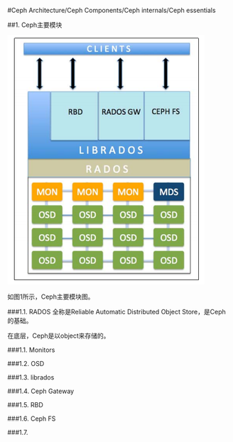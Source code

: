 #Ceph Architecture/Ceph Components/Ceph internals/Ceph essentials

##1. Ceph主要模块

![图1](https://github.com/lzueclipse/learning/blob/master/ceph/day0002/1.png "图1")

如图1所示，Ceph主要模块图。

###1.1. RADOS
全称是Reliable Automatic Distributed Object Store，是Ceph的基础。

在底层，Ceph是以object来存储的。



###1.1. Monitors

###1.2. OSD

###1.3. librados

###1.4. Ceph Gateway

###1.5. RBD

###1.6. Ceph FS

###1.7. 
